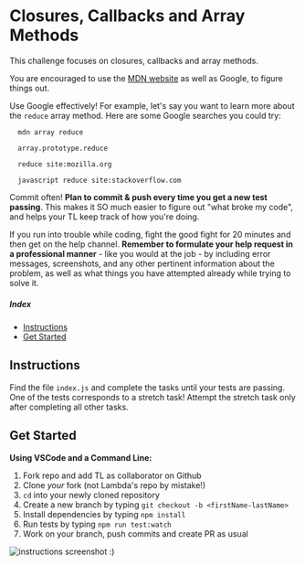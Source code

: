 # Closures, Callbacks and Array Methods

This challenge focuses on closures, callbacks and array methods.

You are encouraged to use the [MDN website](https://developer.mozilla.org/en-US/) as well as Google, to figure things out.

Use Google effectively! For example, let's say you want to learn more about the `reduce` array method. Here are some Google searches you could try:

```
  mdn array reduce
```

```
  array.prototype.reduce
```

```
  reduce site:mozilla.org
```

```
  javascript reduce site:stackoverflow.com
```

Commit often! **Plan to commit & push every time you get a new test passing**. This makes it SO much easier to figure out "what broke my code", and helps your TL keep track of how you're doing.

If you run into trouble while coding, fight the good fight for 20 minutes and then get on the help channel. **Remember to formulate your help request in a professional manner** - like you would at the job - by including error messages, screenshots, and any other pertinent information about the problem, as well as what things you have attempted already while trying to solve it.

##### Index

- [Instructions](#instructions)
- [Get Started](#get-started)

## Instructions

Find the file `index.js` and complete the tasks until your tests are passing. One of the tests corresponds to a stretch task! Attempt the stretch task only after completing all other tasks.

## Get Started

<summary><strong>Using VSCode and a Command Line:</strong></summary>

1. Fork repo and add TL as collaborator on Github
1. Clone _your_ fork (not Lambda's repo by mistake!)
1. `cd` into your newly cloned repository
1. Create a new branch by typing `git checkout -b <firstName-lastName>`
1. Install dependencies by typing `npm install`
1. Run tests by typing `npm run test:watch`
1. Work on your branch, push commits and create PR as usual

<img alt='instructions screenshot' src='./instructions.png'>
:)
